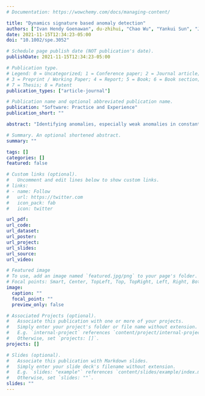 ```yaml
---
# Documentation: https://wowchemy.com/docs/managing-content/

title: "Dynamics signature based anomaly detection"
authors: ["Ivan Hendy Goenawan", du-zhihui, "Chao Wu", "Yankui Sun", "Jianyan Wei", admin]
date: 2021-11-15T12:34:23-05:00
doi: "10.1002/spe.3052"

# Schedule page publish date (NOT publication's date).
publishDate: 2021-11-15T12:34:23-05:00

# Publication type.
# Legend: 0 = Uncategorized; 1 = Conference paper; 2 = Journal article;
# 3 = Preprint / Working Paper; 4 = Report; 5 = Book; 6 = Book section;
# 7 = Thesis; 8 = Patent
publication_types: ["article-journal"]

# Publication name and optional abbreviated publication name.
publication: "Software: Practice and Experience"
publication_short: ""

abstract: "Identifying anomalies, especially weak anomalies in constantly changing targets, is more difficult than in stable targets. In this article, we borrow the dynamics metrics and propose the concept of dynamics signature (DS) in multi-dimensional feature space to efficiently distinguish the abnormal event from the normal behaviors of a variable star. The corresponding dynamics criterion is proposed to check whether a star’s current state is an anomaly. Basedon the proposed concept of DS, we develop a highly optimized DS algorithm that can automatically detect anomalies from millions of stars’ high cadence sky survey data in real-time. Microlensing, which is a typical anomaly in astronomical observation, is used to evaluate the proposed DS algorithm. Two datasets, parameterized sinusoidal dataset containing 262,440 light curves and real variable stars based dataset containing 462,996 light curves are used to evaluate the practical performance of the proposed DS algorithm. Experimental results show that our DS algorithm is highly accurate, sensitive to detecting weak microlensing events at very early stages, and fast enough to process 176,000 stars in less than 1 s on a commodity computer."

# Summary. An optional shortened abstract.
summary: ""

tags: []
categories: []
featured: false

# Custom links (optional).
#   Uncomment and edit lines below to show custom links.
# links:
# - name: Follow
#   url: https://twitter.com
#   icon_pack: fab
#   icon: twitter

url_pdf:
url_code:
url_dataset:
url_poster:
url_project:
url_slides:
url_source:
url_video:

# Featured image
# To use, add an image named `featured.jpg/png` to your page's folder. 
# Focal points: Smart, Center, TopLeft, Top, TopRight, Left, Right, BottomLeft, Bottom, BottomRight.
image:
  caption: ""
  focal_point: ""
  preview_only: false

# Associated Projects (optional).
#   Associate this publication with one or more of your projects.
#   Simply enter your project's folder or file name without extension.
#   E.g. `internal-project` references `content/project/internal-project/index.md`.
#   Otherwise, set `projects: []`.
projects: []

# Slides (optional).
#   Associate this publication with Markdown slides.
#   Simply enter your slide deck's filename without extension.
#   E.g. `slides: "example"` references `content/slides/example/index.md`.
#   Otherwise, set `slides: ""`.
slides: ""
---
```

